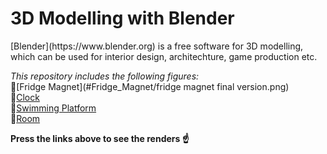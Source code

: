 <h1>3D Modelling with Blender</h1>

<p>[Blender](https://www.blender.org) is a free software for 3D modelling, which can be used for interior design, architechture, game production etc.</p>

*This repository includes the following figures:*<br>
:bug:[Fridge Magnet](#Fridge_Magnet/fridge magnet final version.png)<br>
:bug:[Clock](Clock/watch.png)<br>
:bug:[Swimming Platform](#swimming_platform)<br>
:bug:[Room](#room)

**Press the links above to see the renders :point_up:**
